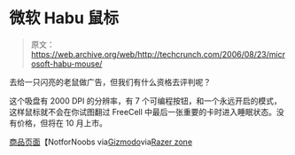 # 微软 Habu 鼠标

> 原文：<https://web.archive.org/web/http://techcrunch.com/2006/08/23/microsoft-habu-mouse/>

去给一只闪亮的老鼠做广告，但我们有什么资格去评判呢？

这个吸盘有 2000 DPI 的分辨率，有 7 个可编程按钮，和一个永远开启的模式，这样鼠标就不会在你试图翻过 FreeCell 中最后一张重要的卡时进入睡眠状态。没有价格，但将在 10 月上市。

[商品页面](https://web.archive.org/web/20201129133929/http://notfornoobs.com/Microsoft-Habu-Gaming-Mouse.htm)【NotforNoobs via[Gizmodo](https://web.archive.org/web/20201129133929/http://gizmodo.com/gadgets/peripherals/microsoft-habu-gaming-mouse-tracks-motion-to-20gs-and-glows-crazy-blue-196018.php)via[Razer zone](https://web.archive.org/web/20201129133929/http://www.razerzone.com/The-News/Press-Releases/Game-On!-Microsoft-and-Razer-Team-Up-to-Rejuvenate-PC-Gaming-Experience-With-New-Peripherals/)